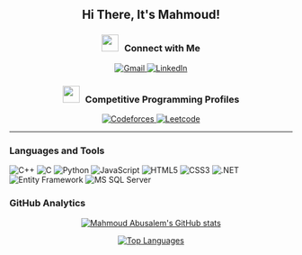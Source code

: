  <h2 align="center">Hi There, It's Mahmoud! </h2>  

  <h3 align="center"><img src="https://media.giphy.com/media/iY8CRBdQXODJSCERIr/giphy.gif" width="30" height="30" style="margin-right: 10px;">Connect with Me</h3>
  <p align='center'>
      <a href="mailto:m.elbaadishy@gmail.com">
          <img src="https://img.shields.io/static/v1?style=for-the-badge&message=Gmail&color=EA4335&logo=Gmail&logoColor=FFFFFF&label=" alt="Gmail"/>
      </a>
      <a href="https://www.linkedin.com/in/mahmoud-abdulmawlaa-65b454250/">
          <img src="https://img.shields.io/static/v1?style=for-the-badge&message=LinkedIn&color=0A66C2&logo=LinkedIn&logoColor=FFFFFF&label=" alt="LinkedIn"/>
      </a>
  </p>

  <h3 align="center"><img src="https://media.giphy.com/media/iY8CRBdQXODJSCERIr/giphy.gif" width="30" height="30" style="margin-right: 10px;">Competitive Programming Profiles</h3>
  <p align='center'>
      <a href="https://codeforces.com/profile/b3dsh">
          <img src="https://img.shields.io/static/v1?style=for-the-badge&message=Codeforces&color=FFFFFF&logo=Codeforces&logoColor=03a89e&label=" alt="Codeforces"/>
      </a>
      <a href="https://leetcode.com/u/b3dsh/">
          <img src="https://img.shields.io/static/v1?style=for-the-badge&message=Leetcode&color=000000&logo=Leetcode&logoColor=ffa116&label=" alt="Leetcode"/>
      </a>
  </p>

  <hr>

  <h3>Languages and Tools</h3>
  <p>
      <a><img src="https://img.shields.io/static/v1?style=for-the-badge&message=C%2B%2B&color=044F88&logo=cplusplus&logoColor=FFFFFF&label=" alt="C++"/></a>
      <a><img src="https://img.shields.io/static/v1?style=for-the-badge&message=C&color=00599C&logo=c&logoColor=FFFFFF&label=" alt="C"/></a>
      <a><img src="https://img.shields.io/static/v1?style=for-the-badge&message=Python&color=4b8bbe&logo=Python&logoColor=FFFFFF&label=" alt="Python"/></a>
      <a><img src="https://img.shields.io/static/v1?style=for-the-badge&message=JavaScript&color=f0db4f&logo=javascript&logoColor=FFFFFF&label=" alt="JavaScript"/></a>
      <a><img src="https://img.shields.io/static/v1?style=for-the-badge&message=HTML5&color=E34F26&logo=html5&logoColor=FFFFFF&label=" alt="HTML5"/></a>
      <a><img src="https://img.shields.io/static/v1?style=for-the-badge&message=CSS3&color=1572B6&logo=css3&logoColor=FFFFFF&label=" alt="CSS3"/></a>
      <a><img src="https://img.shields.io/static/v1?style=for-the-badge&message=.NET&color=512BD4&logo=.net&logoColor=FFFFFF&label=" alt=".NET"/></a>
      <a><img src="https://img.shields.io/static/v1?style=for-the-badge&message=Entity+Framework&color=5C2D91&logo=Entity-Framework&logoColor=FFFFFF&label=" alt="Entity Framework"/></a>
      <a><img src="https://img.shields.io/static/v1?style=for-the-badge&message=MS+SQL+Server&color=CC2927&logo=Microsoft-SQL-Server&logoColor=FFFFFF&label=" alt="MS SQL Server"/></a>
  </p>

  <h3>GitHub Analytics</h3>
  <p align="center">
      <a href="https://github.com/mahmoud-40">
          <img src="https://github-readme-stats.vercel.app/api?username=mahmoud-40&stars=true&include_all_commits=true&hide_border=true&show_icons=true&theme=radical" alt="Mahmoud Abusalem's GitHub stats">
      </a>
  </p>

  <p align="center">
      <a href="https://github.com/mahmoud-40">
          <img src="https://github-readme-stats.vercel.app/api/top-langs/?username=mahmoud-40&hide_border=true&langs_count=8&layout=compact&theme=radical" alt="Top Languages">
      </a>
  </p>
